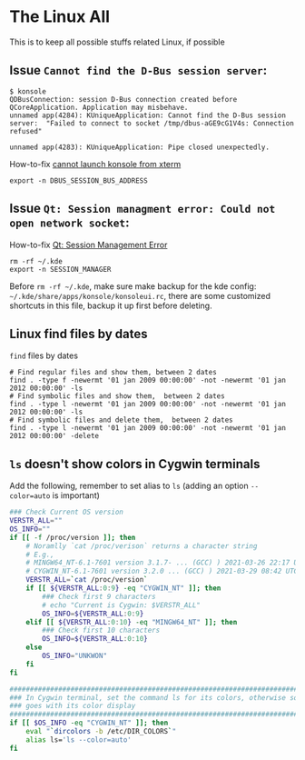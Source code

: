 # The Linux All

This is to keep all possible stuffs related Linux, if possible

## Issue `Cannot find the D-Bus session server`:

```shell
$ konsole
QDBusConnection: session D-Bus connection created before QCoreApplication. Application may misbehave.
unnamed app(4284): KUniqueApplication: Cannot find the D-Bus session server:  "Failed to connect to socket /tmp/dbus-aGE9cG1V4s: Connection refused" 

unnamed app(4283): KUniqueApplication: Pipe closed unexpectedly.
```

How-to-fix [cannot launch konsole from xterm](https://unix.stackexchange.com/questions/258143/cannot-launch-konsole-from-xterm)
```shell
export -n DBUS_SESSION_BUS_ADDRESS
```



## Issue `Qt: Session managment error: Could not open network socket`:
How-to-fix [Qt: Session Management Error](https://stackoverflow.com/questions/986964/qt-session-management-error)

```shell
rm -rf ~/.kde
export -n SESSION_MANAGER
```

Before `rm -rf ~/.kde`, make sure make backup for the kde config: `~/.kde/share/apps/konsole/konsoleui.rc`, there are some customized shortcuts in this file, backup it up first before deleting.



## Linux find files by dates

`find` files by dates

```shell
# Find regular files and show them, between 2 dates
find . -type f -newermt '01 jan 2009 00:00:00' -not -newermt '01 jan 2012 00:00:00' -ls
# Find symbolic files and show them,  between 2 dates
find . -type l -newermt '01 jan 2009 00:00:00' -not -newermt '01 jan 2012 00:00:00' -ls
# Find symbolic files and delete them,  between 2 dates
find . -type l -newermt '01 jan 2009 00:00:00' -not -newermt '01 jan 2012 00:00:00' -delete
```



## `ls` doesn't show colors in Cygwin terminals

Add the following, remember to set alias to `ls` (adding an option `--color=auto` is important)

```bash
### Check Current OS version
VERSTR_ALL=""
OS_INFO=""
if [[ -f /proc/version ]]; then
	# Noramlly `cat /proc/verison` returns a character string
	# E.g., 
	# MINGW64_NT-6.1-7601 version 3.1.7- ... (GCC) ) 2021-03-26 22:17 UTC
	# CYGWIN_NT-6.1-7601 version 3.2.0 ... (GCC) ) 2021-03-29 08:42 UTC
	VERSTR_ALL=`cat /proc/version`
	if [[ ${VERSTR_ALL:0:9} -eq "CYGWIN_NT" ]]; then
		### Check first 9 characters
		# echo "Current is Cygwin: $VERSTR_ALL"
		OS_INFO=${VERSTR_ALL:0:9}
	elif [[ ${VERSTR_ALL:0:10} -eq "MINGW64_NT" ]]; then
		### Check first 10 characters
		OS_INFO=${VERSTR_ALL:0:10}
	else
		OS_INFO="UNKWON"
	fi
fi

##############################################################################
### In Cygwin terminal, set the command ls for its colors, otherwise something 
### goes with its color display
##################################################################################
if [[ $OS_INFO -eq "CYGWIN_NT" ]]; then
	eval "`dircolors -b /etc/DIR_COLORS`"
	alias ls='ls --color=auto'
fi
```

